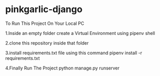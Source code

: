 # pinkgarlic-django

To Run This Project On Your Local PC

1.Inside an empty folder create a Virtual Environment using
  pipenv shell
  
2.clone this repository inside that folder

3.install requirements.txt file using this command
  pipenv install -r requirements.txt
  
4.Finally Run The Project
  python manage.py runserver
